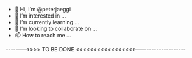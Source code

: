 - 👋 Hi, I’m @peterjaeggi
- 👀 I’m interested in ...
- 🌱 I’m currently learning ...
- 💞️ I’m looking to collaborate on ...
- 📫 How to reach me ...

<!---
peterjaeggi/peterjaeggi is a ✨ special ✨ repository because its `README.md` (this file) appears on your GitHub profile.
You can click the Preview link to take a look at your changes.
--->

------->>>> TO BE DONE <<<<<<<<<<<<<<<<<-------------------
